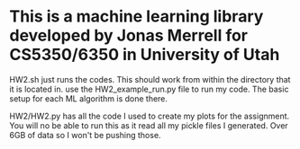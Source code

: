 # This is a machine learning library developed by Jonas Merrell for CS5350/6350 in University of Utah

HW2.sh just runs the codes. This should work from within the directory that it is located in.
use the HW2_example_run.py file to run my code. The basic setup for each ML algorithm is done there. 

HW2/HW2.py has all the code I used to create my plots for the assignment. You will no be able to run this as it read all my pickle files I generated. Over 6GB of data so I won't be pushing those. 
